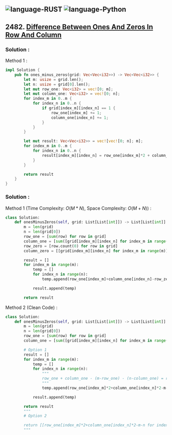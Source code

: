 ![language-RUST](https://img.shields.io/badge/RUST-8d4004?style=for-the-badge&logo=RUST)
![language-Python](https://img.shields.io/badge/Python-ffd43b?style=for-the-badge&logo=PYTHON)
---

## 2482. [Difference Between Ones And Zeros In Row And Column](https://leetcode.com/problems/difference-between-ones-and-zeros-in-row-and-column)

### Solution :

Method 1 :
```rust
impl Solution {
    pub fn ones_minus_zeros(grid: Vec<Vec<i32>>) -> Vec<Vec<i32>> {
        let m: usize = grid.len();
        let n: usize = grid[0].len();
        let mut row_one: Vec<i32> = vec![0; m];
        let mut column_one: Vec<i32> = vec![0; n];
        for index_m in 0..m {
            for index_n in 0..n {
                if grid[index_m][index_n] == 1 {
                    row_one[index_m] += 1;
                    column_one[index_n] += 1;
                }
            }
        }

        let mut result: Vec<Vec<i32>> = vec![vec![0; n]; m];
        for index_m in 0..m {
            for index_n in 0..n {
                result[index_m][index_n] = row_one[index_m]*2 + column_one[index_n]*2 - m as i32 - n as i32;
            }
        }

        return result
    }
}
```

### Solution :

Method 1 (Time Complexity: $O(M*N)$, Space Complexity: $O(M+N)$) :
```python
class Solution:
    def onesMinusZeros(self, grid: List[List[int]]) -> List[List[int]]:
        m = len(grid)
        n = len(grid[0])
        row_one = [sum(row) for row in grid]
        column_one = [sum([grid[index_m][index_n] for index_m in range(m)]) for index_n in range(n)]
        row_zero = [row.count(0) for row in grid]
        column_zero = [[grid[index_m][index_n] for index_m in range(m)].count(0) for index_n in range(n)]

        result = []
        for index_m in range(m):
            temp = []
            for index_n in range(n):
                temp.append(row_one[index_m]+column_one[index_n]-row_zero[index_m]-column_zero[index_n])

            result.append(temp)

        return result
```

Method 2 (Clean Code) :
```python
class Solution:
    def onesMinusZeros(self, grid: List[List[int]]) -> List[List[int]]:
        m = len(grid)
        n = len(grid[0])
        row_one = [sum(row) for row in grid]
        column_one = [sum([grid[index_m][index_n] for index_m in range(m)]) for index_n in range(n)]

        # Option 1
        result = []
        for index_m in range(m):
            temp = []
            for index_n in range(n):
                """
                row_one + column_one - (m-row_one) - (n-column_one) = row_one * 2 + column_one * 2 - m - n
                """
                temp.append(row_one[index_m]*2+column_one[index_n]*2-m-n)

            result.append(temp)

        return result
        """
        # Option 2

        return [[row_one[index_m]*2+column_one[index_n]*2-m-n for index_n in range(n)] for index_m in range(m)]
        """
```
